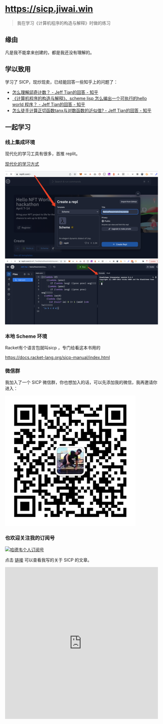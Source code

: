 # https://sicp.jiwai.win

> 我在学习《计算机程序的构造与解释》时做的练习

## 缘由

凡是我不能拿来创建的，都是我还没有理解的。

## 学以致用
学习了 SICP，现炒现卖，已经能回答一些知乎上的问题了：
- [怎么理解邱奇计数？ - Jeff Tian的回答 - 知乎](https://www.zhihu.com/question/39930042/answer/2415190431)
- [《计算机程序的构造与解释》、scheme lisp 怎么编出一个可执行的hello world 程序？ - Jeff Tian的回答 - 知乎](https://www.zhihu.com/question/19717660/answer/2416275760)
- [怎么徒手计算正切函数tanx与对数函数的近似值? - Jeff Tian的回答 - 知乎](https://www.zhihu.com/question/520617642/answer/2388416491)

## 一起学习

### 线上集成环境

现代化的学习工具有很多，首推 replit。

[现代化的学习方式](https://www.zhihu.com/zvideo/1474464781729529857)

![](../replit1.png)
![](../replit2.png)

### 本地 Scheme 环境

Racket有个语言包就叫sicp ，专门给看这本书用的

https://docs.racket-lang.org/sicp-manual/index.html


### 微信群

我加入了一个 SICP 微信群，你也想加入的话，可以先添加我的微信，我再邀请你进入：

![wechat qr code](../wechat.jpeg)

### 也欢迎关注我的订阅号

<a target="_blank" href="https://mp.weixin.qq.com/mp/appmsgalbum?__biz=MzAxNTk3ODgxNA==&action=getalbum&album_id=1679046774696574978&scene=173&from_msgid=2247483677&from_itemidx=1&count=3&nolastread=1#wechat_redirect">![哈德韦个人订阅号](https://ml.jiwai.win/mp-hardway.png)</a>

点击 <a href="https://mp.weixin.qq.com/mp/appmsgalbum?__biz=MzAxNTk3ODgxNA==&action=getalbum&album_id=1679046774696574978&scene=173&from_msgid=2247483677&from_itemidx=1&count=3&nolastread=1#wechat_redirect" target="_blank">链接</a> 可以查看我写的关于 SICP 的文章。

<iframe src="https://mp.weixin.qq.com/mp/appmsgalbum?__biz=MzAxNTk3ODgxNA==&action=getalbum&album_id=1679046774696574978&scene=173&from_msgid=2247483677&from_itemidx=1&count=3&nolastread=1#wechat_redirect" style="border: 0; width: 100%; min-height: 500px">点击跳转</a></iframe>

